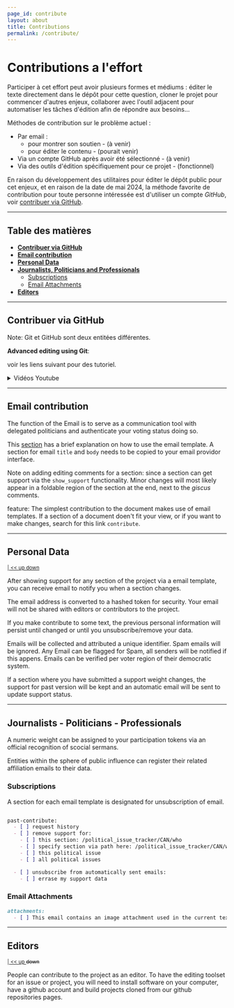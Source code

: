 ```yaml
---
page_id: contribute
layout: about
title: Contributions
permalink: /contribute/
---
```



# Contributions a l'effort

Participer à cet effort peut avoir plusieurs formes et médiums : éditer le texte directement dans le dépôt pour cette question, cloner le projet pour commencer d'autres enjeux, collaborer avec l'outil adjacent pour automatiser les tâches d'édition afin de répondre aux besoins...

Méthodes de contribution sur le problème actuel :
  - Par email :
    - pour montrer son soutien - (à venir)
    - pour éditer le contenu - (pourait venir)
  - Via un compte GitHub après avoir été sélectionné - (à venir)
  - Via des outils d'édition spécifiquement pour ce projet - (fonctionnel)

En raison du développement des utilitaires pour éditer le dépôt public pour cet enjeux, et en raison de la date de mai 2024, la méthode favorite de contribution pour toute personne intéressée est d'utiliser un compte *GitHub*, voir [contribuer via GitHub](#contribuer-via-github).


---
## Table des matières
<!-- #region -->

- **[Contribuer via GitHub](#contribuer-via-github)**
- **[Email contribution](#email-contribution)**
- **[Personal Data](#personal-data)**
- **[Journalists, Politicians and Professionals](#journalists,-politicians-and-professionals)**
  - [Subscriptions](#subscriptions)
  - [Email Attachments](#email-attachments)
- **[Editors](#editors)**
<!-- #endregion -->

---
## Contribuer via GitHub

Note: Git et GitHub sont deux entitées différentes.


**Advanced editing using Git**:

voir les liens suivant pour des tutoriel.

<details><summary>Vidéos Youtube</summary>

<!-- #region -->
[vers Youtube: Git and GitHub - 0 Experience to Professional in 1 Tutorial (Part 1)](https://www.youtube.com/watch?v=hrTQipWp6co)
<!-- #region -->
<details> <summary>
SuperSimpleDev - 36 min.
<br/>
<image src="https://i.ytimg.com/vi/hrTQipWp6co/maxresdefault.jpg" width=250/>
</summary>
<image src="https://i.ytimg.com/vi/hrTQipWp6co/maxresdefault.jpg"/>
</details> <br/>

<!-- #endregion -->


[vers Youtube Git and GitHub - 0 Experience to Professional in 1 Tutorial (Part 2)](https://www.youtube.com/watch?v=1ibmWyt8hfw)
<!-- #region -->
<details> <summary>
SuperSimpleDev - 56 min.
<br/>
<image src="https://i.ytimg.com/vi/1ibmWyt8hfw/maxresdefault.jpg" width=250/>
</summary>
<image src="https://i.ytimg.com/vi/1ibmWyt8hfw/maxresdefault.jpg"/>
</details> <br/>

<!-- #endregion -->
</details>

<!-- #endregion -->


---
## Email contribution

The function of the Email is to serve as a communication tool with delegated politicians and authenticate your voting status doing so.

This [section](todo) has a brief explanation on how to use the email template. A section for email `title` and `body` needs to be copied to your email providor interface.

Note on adding editing comments for a section: since a section can get support via the `show_support` functionality. Minor changes will most likely appear in a foldable region of the section at the end, next to the *giscus* comments.

feature: The simplest contribution to the document makes use of email templates. If a section of a document doen't fit your view, or if you want to make changes, search for this link `contribute`.


---
## Personal Data
<!-- #region -->
<sup>[ | ](#contribiutions-to-the-project)[ << ](#personal-data)[ up ](#contribiutions-to-the-project)[ down ](#editors)</sup>
<!-- #endregion -->

After showing support for any section of the project via a email template, you can receive email to notify you when a section changes.

The email address is converted to a hashed token for security. Your email will not be shared with editors or contributors to the project.

If you make contribute to some text, the previous personal information will persist until changed or until you unsubscribe/remove your data.

Emails will be collected and attributed a unique identifier. Spam emails will be ignored. Any Email can be flagged for Spam, all senders will be notified if this appens. Emails can be verified per voter region of their democratic system.

If a section where you have submitted a support weight changes, the support for past version will be kept and an automatic email will be sent to update support status.

---
## Journalists - Politicians - Professionals

A numeric weight can be assigned to your participation tokens via an official recognition of scocial sermans.

Entities within the sphere of public influence can register their related affiliation emails to their data.


### Subscriptions

A section for each email template is designated for unsubscription of email.

```markdown

past-contribute:
  - [ ] request history
  - [ ] remove support for:
    - [ ] this section: /political_issue_tracker/CAN/who
    - [ ] specify section via path here: /political_issue_tracker/CAN/who/.....
    - [ ] this political issue
    - [ ] all political issues

  - [ ] unsubscribe from automatically sent emails:
    - [ ] errase my support data
```

### Email Attachments

```markdown
attachments:
  - [ ] This email contains an image attachment used in the current text change submission.
```


---
## Editors
<!-- #region -->
<sup>[ | ](#contribiutions-to-the-project)[ << ](#personal-data)[ up ](#personal-data) ~~down~~</sup>
<!-- #endregion -->

People can contribute to the project as an editor. To have the editing toolset for an issue or project, you will need to install software on your computer, have a github account and build projects cloned from our github repositories pages.

